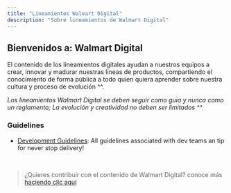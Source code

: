 ```yaml
---
title: "Lineamientos Walmart Digital"
description: "Sobre lineamientos de Walmart Digital"
---
```


## Bienvenidos a: Walmart Digital

El contenido de los lineamientos digitales ayudan a nuestros equipos a crear, innovar y madurar nuestras lineas de productos, compartiendo el conocimiento de forma pública a todo quien quiera aprender sobre nuestra cultura y proceso de evolución ^^.

*Los lineamientos Walmart Digital se deben seguir como guía y nunca como un reglamento; La evolución y creatividad no deben ser limitados ^^*

### Guidelines

- [Development Guidelines](/development/commit-message.md): All guidelines associated with dev teams an tip for never stop  delivery!
 <br />

> ¿Quieres contribuir con el contenido de Walmart Digital?
conoce más [haciendo clic aquí]((./es/how-to-contribute.md))